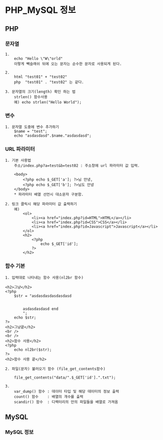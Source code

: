 # PHP_MySQL 정보

## PHP

### 문자열

    1.
        echo "Hello \"W\"orld"
        이렇게 빽슬래쉬 뒤에 오는 문자는 순수한 문자로 사용되게 된다.

    2.
        html "test01" + "test02"
        php  "test01" . "test02" 는 같다.

    3. 문자열의 크기(length) 확인 하는 법
        strlen() 함수사용
        예) echo strlen("Hello World");

### 변수

    1. 문자열 도중에 변수 추가하기
        $name = "test";
        echo "asdasdasd".$name."asdasdasd";

### URL 파라미터

    1. 기본 사용법
        주소/index.php?a=test&b=test02 : 주소창에 url 파라미터 값 입력.

        <body>
            <?php echo $_GET['a']; ?>님 안녕,
            <?php echo $_GET['b']; ?>님도 안녕
        </body>
        * 파라미터 배열 선언시 대소문자 구분함.

    2. 링크 클릭시 해당 파라미터 값 출력하기
        예)
            <ol>
                <li><a href="index.php?id=HTML">HTML</a></li>
                <li><a href="index.php?id=CSS">CSS</a></li>
                <li><a href="index.php?id=Javascript">Javascript</a></li>
            </ol>
            <h2>
                <?php
                    echo $_GET['id'];
                ?>
            </h2>

### 함수 기본

    1. 입력대로 나타내는 함수 사용(nl2br 함수)

    <h2>그냥</h2>
    <?php
        $str = "asdasdasdasdasdasd


            asdasdasdasd end
            ";
        echo $str;
    ?>
    <h2>그냥끝</h2>
    <br />
    <br />
    <h2>함수 사용</h2>
    <?php
        echo nl2br($str);
    ?>
    <h2>함수 사용 끝</h2>

    2. 파일(문자) 불러오기 함수 (file_get_contents함수)

        file_get_contents("data/".$_GET['id'].".txt");

    3.
        var_dump() 함수 : 데이터 타입 및 해당 데이터의 정보 출력
        count() 함수    : 배열의 개수를 출력
        scandir() 함수  : 디렉터리의 안의 파일들을 배열로 가져옴

## MySQL

### MySQL 정보
